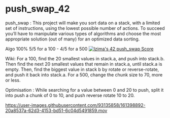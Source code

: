 # push_swap_42
push_swap : This project will make you sort data on a stack, with a limited set of instructions, using the lowest possible number of actions. To succeed you’ll have to manipulate various types of algorithms and choose the most appropriate solution (out of many) for an optimized data sorting.

Algo 100% 5/5 for a 100 - 4/5 for a 500
[![lzima's 42 push_swap Score](https://badge42.vercel.app/api/v2/cl1nk4f8f004009lb75fyii0c/project/2455829)](https://github.com/JaeSeoKim/badge42)

Wiki:
For a 100, find the 20 smallest values in stack.a, and push into stack.b.
Then find the next 20 smallest values that remain in stack.a, until stack.a is empty.
Then, find the biggest value in stack b by rotate or reverse-rotate, and push it back into stack.a.
For a 500, change the chunk size to 70, more or less.

Optimisation :
While searching for a value between 0 and 20 to push, split it into push a chunk of 0 to 10, and push reverse rotate 10 to 20.

https://user-images.githubusercontent.com/93135858/161398892-20a8537a-62d3-4153-bd51-6c04d5491859.mov

